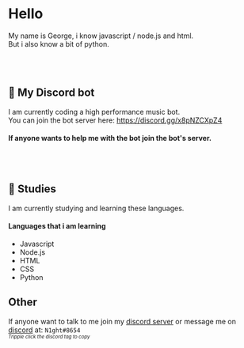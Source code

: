 # Hello 

My name is George, i know javascript / node.js and html.\
But i also know a bit of python.

<br><br>
## 🤖 My Discord bot
I am currently coding a high performance music bot.\
You can join the bot server here: https://discord.gg/x8pNZCXpZ4

#### If anyone wants to help me with the bot join the bot's server.


<br><br>
## 🌱 Studies
I am currently studying and learning these languages.

#### Languages that i am learning

- Javascript
- Node.js
- HTML
- CSS
- Python

## Other
If anyone want to talk to me join my [discord server](https://discord.gg/jfXhm2kguB) or message me on [discord](https://discordapp.com/channels/@me) at:
``N1ght#8654``
<br><sub><sup>_Tripple click the discord tag to copy_</sub></sup>

